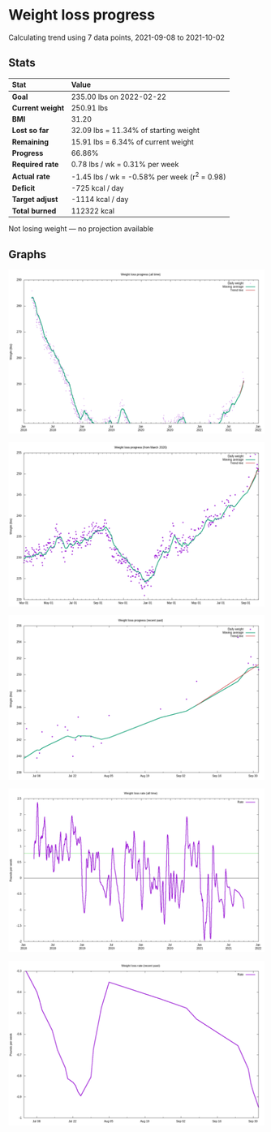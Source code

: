 # Weight loss progress

Calculating trend using 7 data points, 2021-09-08 to 2021-10-02

## Stats

Stat|Value
:-|:-
**Goal**|235.00 lbs on 2022-02-22
**Current weight**|250.91 lbs
**BMI**|31.20
**Lost so far**|32.09 lbs = 11.34% of starting weight
**Remaining**|15.91 lbs =  6.34% of current  weight
**Progress**|66.86%
**Required rate**|0.78 lbs / wk = 0.31% per week
**Actual rate**|-1.45 lbs / wk = -0.58% per week  (r<sup>2</sup> = 0.98)
**Deficit**|-725 kcal / day
**Target adjust**|-1114 kcal / day
**Total burned**|112322 kcal

Not losing weight &mdash; no projection available

## Graphs

![](weight-graph-alltime.png)

![](weight-graph-covid.png)

![](weight-graph-recent.png)

![](rate-graph-alltime.png)

![](rate-graph-recent.png)
